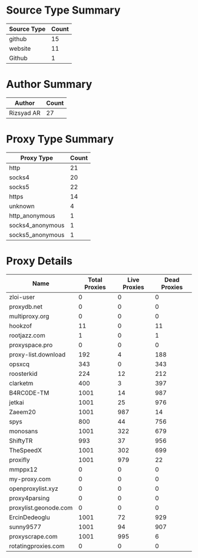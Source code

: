 # Source Type Summary

| Source Type | Count |
|-------------|-------|
| github | 15 |
| website | 11 |
| Github | 1 |


# Author Summary

| Author | Count |
|--------|-------|
| Rizsyad AR | 27 |


# Proxy Type Summary

| Proxy Type | Count |
|------------|-------|
| http | 21 |
| socks4 | 20 |
| socks5 | 22 |
| https | 14 |
| unknown | 4 |
| http_anonymous | 1 |
| socks4_anonymous | 1 |
| socks5_anonymous | 1 |


# Proxy Details

| Name | Total Proxies | Live Proxies | Dead Proxies |
|------|---------------|--------------|---------------|
| zloi-user | 0 | 0 | 0 |
| proxydb.net | 0 | 0 | 0 |
| multiproxy.org | 0 | 0 | 0 |
| hookzof | 11 | 0 | 11 |
| rootjazz.com | 1 | 0 | 1 |
| proxyspace.pro | 0 | 0 | 0 |
| proxy-list.download | 192 | 4 | 188 |
| opsxcq | 343 | 0 | 343 |
| roosterkid | 224 | 12 | 212 |
| clarketm | 400 | 3 | 397 |
| B4RC0DE-TM | 1001 | 14 | 987 |
| jetkai | 1001 | 25 | 976 |
| Zaeem20 | 1001 | 987 | 14 |
| spys | 800 | 44 | 756 |
| monosans | 1001 | 322 | 679 |
| ShiftyTR | 993 | 37 | 956 |
| TheSpeedX | 1001 | 302 | 699 |
| proxifly | 1001 | 979 | 22 |
| mmppx12 | 0 | 0 | 0 |
| my-proxy.com | 0 | 0 | 0 |
| openproxylist.xyz | 0 | 0 | 0 |
| proxy4parsing | 0 | 0 | 0 |
| proxylist.geonode.com | 0 | 0 | 0 |
| ErcinDedeoglu | 1001 | 72 | 929 |
| sunny9577 | 1001 | 94 | 907 |
| proxyscrape.com | 1001 | 995 | 6 |
| rotatingproxies.com | 0 | 0 | 0 |
